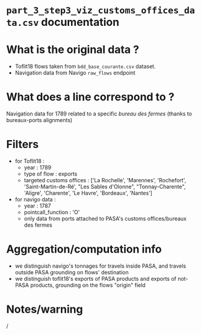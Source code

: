 
`part_3_step3_viz_customs_offices_data.csv` documentation
===

# What is the original data ? 

- Toflit18 flows taken from `bdd_base_courante.csv` dataset.
- Navigation data from Navigo `raw_flows` endpoint

# What does a line correspond to ?

Navigation data for 1789 related to a specific *bureau des fermes* (thanks to bureaux-ports alignments)

# Filters

- for Toflit18 :
  - year : 1789
  - type of flow : exports
  - targeted customs offices : ['La Rochelle', 'Marennes', 'Rochefort', 'Saint-Martin-de-Ré', "Les Sables d'Olonne", "Tonnay-Charente", 'Aligre', 'Charente', 'Le Havre', 'Bordeaux', 'Nantes']
- for navigo data : 
  - year : 1787
  - pointcall_function : 'O'
  - only data from ports attached to PASA's customs offices/bureaux des fermes


# Aggregation/computation info

- we distinguish navigo's tonnages for travels inside PASA, and travels outside PASA grounding on flows' destination
- we distinguish toflit18's exports of PASA products and exports of not-PASA products, grounding on the flows "origin" field

# Notes/warning

/
